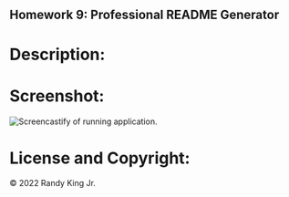 ## Homework 9: Professional README Generator

# Description:


# Screenshot:
![Screencastify of running application.](./Screencastify_Homework_9.gif)

# License and Copyright:
© 2022 Randy King Jr.
